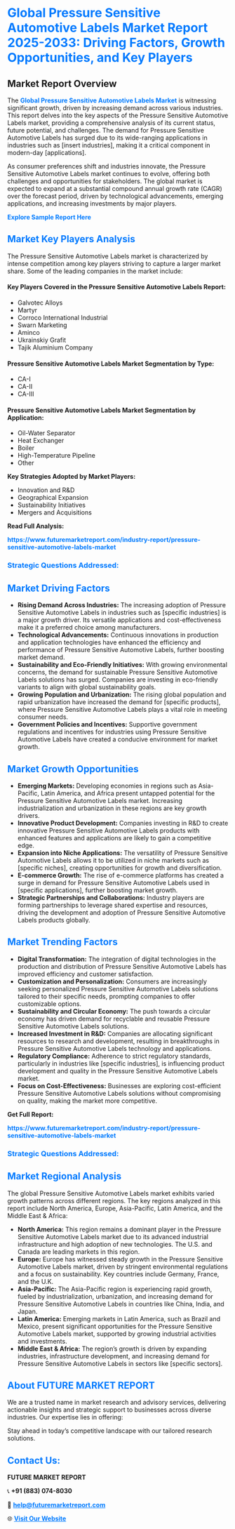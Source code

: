 <h1 style="color: #007BFF;">Global Pressure Sensitive Automotive Labels Market Report 2025-2033: Driving Factors, Growth Opportunities, and Key Players</h1>

<section id="overview">
<h2>Market Report Overview</h2>
<p>The <a href="https://www.futuremarketreport.com/industry-report/pressure-sensitive-automotive-labels-market" style="color: #007BFF; text-decoration: none;"><strong>Global Pressure Sensitive Automotive Labels Market</strong></a> is witnessing significant growth, driven by increasing demand across various industries. This report delves into the key aspects of the Pressure Sensitive Automotive Labels market, providing a comprehensive analysis of its current status, future potential, and challenges. The demand for Pressure Sensitive Automotive Labels has surged due to its wide-ranging applications in industries such as [insert industries], making it a critical component in modern-day [applications].</p>
<p>As consumer preferences shift and industries innovate, the Pressure Sensitive Automotive Labels market continues to evolve, offering both challenges and opportunities for stakeholders. The global market is expected to expand at a substantial compound annual growth rate (CAGR) over the forecast period, driven by technological advancements, emerging applications, and increasing investments by major players.</p>
</section>

<section id="overview">
<p><a href="https://www.futuremarketreport.com/request-sample/reportId=32815" style="color: #007BFF; text-decoration: none;"><strong>Explore Sample Report Here</strong></a></p>
</section>

<section id="key-players">
<h2 style="color: #007BFF;">Market Key Players Analysis</h2>
<p>The Pressure Sensitive Automotive Labels market is characterized by intense competition among key players striving to capture a larger market share. Some of the leading companies in the market include:</p>
<h4>Key Players Covered in the Pressure Sensitive Automotive Labels Report:</h4>
<ul><li>Galvotec Alloys</li><li>Martyr</li><li>Corroco International Industrial</li><li>Swarn Marketing</li><li>Aminco</li><li>Ukrainskiy Grafit</li><li>Tajik Aluminium Company</li></ul>
<h4>Pressure Sensitive Automotive Labels Market Segmentation by Type:</h4>
<ul><li>CA-I</li><li>CA-II</li><li>CA-III</li></ul>

<h4>Pressure Sensitive Automotive Labels Market Segmentation by Application:</h4>
<ul><li>Oil-Water Separator</li><li>Heat Exchanger</li><li>Boiler</li><li>High-Temperature Pipeline</li><li>Other</li></ul>
<p><strong>Key Strategies Adopted by Market Players:</strong></p>
<ul>
<li>Innovation and R&D</li>
<li>Geographical Expansion</li>
<li>Sustainability Initiatives</li>
<li>Mergers and Acquisitions</li>
</ul>
</section>

<section>
<p><strong>Read Full Analysis: </strong></p><a href="https://www.futuremarketreport.com/industry-report/pressure-sensitive-automotive-labels-market" style="color: #007BFF; text-decoration: none;"><strong>https://www.futuremarketreport.com/industry-report/pressure-sensitive-automotive-labels-market</strong></a>
<h3 style="color: #007BFF;">Strategic Questions Addressed:</h3>
</section>

<section id="driving-factors">
<h2 style="color: #007BFF;">Market Driving Factors</h2>
<ul>
<li><strong>Rising Demand Across Industries:</strong> The increasing adoption of Pressure Sensitive Automotive Labels in industries such as [specific industries] is a major growth driver. Its versatile applications and cost-effectiveness make it a preferred choice among manufacturers.</li>
<li><strong>Technological Advancements:</strong> Continuous innovations in production and application technologies have enhanced the efficiency and performance of Pressure Sensitive Automotive Labels, further boosting market demand.</li>
<li><strong>Sustainability and Eco-Friendly Initiatives:</strong> With growing environmental concerns, the demand for sustainable Pressure Sensitive Automotive Labels solutions has surged. Companies are investing in eco-friendly variants to align with global sustainability goals.</li>
<li><strong>Growing Population and Urbanization:</strong> The rising global population and rapid urbanization have increased the demand for [specific products], where Pressure Sensitive Automotive Labels plays a vital role in meeting consumer needs.</li>
<li><strong>Government Policies and Incentives:</strong> Supportive government regulations and incentives for industries using Pressure Sensitive Automotive Labels have created a conducive environment for market growth.</li>
</ul>
</section>

<section id="growth-opportunities">
<h2 style="color: #007BFF;">Market Growth Opportunities</h2>
<ul>
<li><strong>Emerging Markets:</strong> Developing economies in regions such as Asia-Pacific, Latin America, and Africa present untapped potential for the Pressure Sensitive Automotive Labels market. Increasing industrialization and urbanization in these regions are key growth drivers.</li>
<li><strong>Innovative Product Development:</strong> Companies investing in R&D to create innovative Pressure Sensitive Automotive Labels products with enhanced features and applications are likely to gain a competitive edge.</li>
<li><strong>Expansion into Niche Applications:</strong> The versatility of Pressure Sensitive Automotive Labels allows it to be utilized in niche markets such as [specific niches], creating opportunities for growth and diversification.</li>
<li><strong>E-commerce Growth:</strong> The rise of e-commerce platforms has created a surge in demand for Pressure Sensitive Automotive Labels used in [specific applications], further boosting market growth.</li>
<li><strong>Strategic Partnerships and Collaborations:</strong> Industry players are forming partnerships to leverage shared expertise and resources, driving the development and adoption of Pressure Sensitive Automotive Labels products globally.</li>
</ul>
</section>

<section id="trending-factors">
<h2 style="color: #007BFF;">Market Trending Factors</h2>
<ul>
<li><strong>Digital Transformation:</strong> The integration of digital technologies in the production and distribution of Pressure Sensitive Automotive Labels has improved efficiency and customer satisfaction.</li>
<li><strong>Customization and Personalization:</strong> Consumers are increasingly seeking personalized Pressure Sensitive Automotive Labels solutions tailored to their specific needs, prompting companies to offer customizable options.</li>
<li><strong>Sustainability and Circular Economy:</strong> The push towards a circular economy has driven demand for recyclable and reusable Pressure Sensitive Automotive Labels solutions.</li>
<li><strong>Increased Investment in R&D:</strong> Companies are allocating significant resources to research and development, resulting in breakthroughs in Pressure Sensitive Automotive Labels technology and applications.</li>
<li><strong>Regulatory Compliance:</strong> Adherence to strict regulatory standards, particularly in industries like [specific industries], is influencing product development and quality in the Pressure Sensitive Automotive Labels market.</li>
<li><strong>Focus on Cost-Effectiveness:</strong> Businesses are exploring cost-efficient Pressure Sensitive Automotive Labels solutions without compromising on quality, making the market more competitive.</li>
</ul>
</section>

<section>
<p><strong>Get Full Report: </strong></p><a href="https://www.futuremarketreport.com/industry-report/pressure-sensitive-automotive-labels-market" style="color: #007BFF; text-decoration: none;"><strong>https://www.futuremarketreport.com/industry-report/pressure-sensitive-automotive-labels-market</strong></a>
<h3 style="color: #007BFF;">Strategic Questions Addressed:</h3>
</section>


<section id="regional-analysis">
<h2 style="color: #007BFF;">Market Regional Analysis</h2>
<p>The global Pressure Sensitive Automotive Labels market exhibits varied growth patterns across different regions. The key regions analyzed in this report include North America, Europe, Asia-Pacific, Latin America, and the Middle East & Africa:</p>
<ul>
<li><strong>North America:</strong> This region remains a dominant player in the Pressure Sensitive Automotive Labels market due to its advanced industrial infrastructure and high adoption of new technologies. The U.S. and Canada are leading markets in this region.</li>
<li><strong>Europe:</strong> Europe has witnessed steady growth in the Pressure Sensitive Automotive Labels market, driven by stringent environmental regulations and a focus on sustainability. Key countries include Germany, France, and the U.K.</li>
<li><strong>Asia-Pacific:</strong> The Asia-Pacific region is experiencing rapid growth, fueled by industrialization, urbanization, and increasing demand for Pressure Sensitive Automotive Labels in countries like China, India, and Japan.</li>
<li><strong>Latin America:</strong> Emerging markets in Latin America, such as Brazil and Mexico, present significant opportunities for the Pressure Sensitive Automotive Labels market, supported by growing industrial activities and investments.</li>
<li><strong>Middle East & Africa:</strong> The region’s growth is driven by expanding industries, infrastructure development, and increasing demand for Pressure Sensitive Automotive Labels in sectors like [specific sectors].</li>
</ul>
</section>

<footer>
<h2 style="color: #007BFF;">About FUTURE MARKET REPORT</h2>
<p>We are a trusted name in market research and advisory services, delivering actionable insights and strategic support to businesses across diverse industries. Our expertise lies in offering:</p>

<p>Stay ahead in today’s competitive landscape with our tailored research solutions.</p>

<h2 style="color: #007BFF;">Contact Us:</h2>
<p><strong>FUTURE MARKET REPORT</strong></p>
<p>📞 <strong>+91 (883) 074-8030</strong></p>
<p>📧 <strong><a href="mailto:help@futuremarketreport.com" style="color: #007BFF;">help@futuremarketreport.com</a></strong></p>
<p>🌐 <strong><a href="https://www.futuremarketreport.com/" style="color: #007BFF;">Visit Our Website</a></strong></p>
</footer>